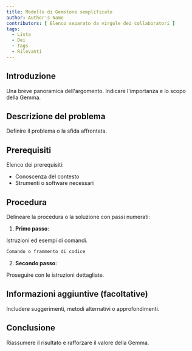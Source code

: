 ```yaml
---
title: Modello di Gemstone semplificato
author: Author's Name
contributors: [ Elenco separato da virgole dei collaboratori ]
tags:
  - Lista
  - Dei
  - Tags
  - Rilevanti
---
```


## Introduzione

Una breve panoramica dell'argomento. Indicare l'importanza e lo scopo della Gemma.

## Descrizione del problema

Definire il problema o la sfida affrontata.

## Prerequisiti

Elenco dei prerequisiti:

- Conoscenza del contesto
- Strumenti o software necessari

## Procedura

Delineare la procedura o la soluzione con passi numerati:

1. **Primo passo**:

  Istruzioni ed esempi di comandi.

  ```bash
  Comando o frammento di codice
  ```

2. **Secondo passo**:

  Proseguire con le istruzioni dettagliate.

## Informazioni aggiuntive (facoltative)

Includere suggerimenti, metodi alternativi o approfondimenti.

## Conclusione

Riassumere il risultato e rafforzare il valore della Gemma.
